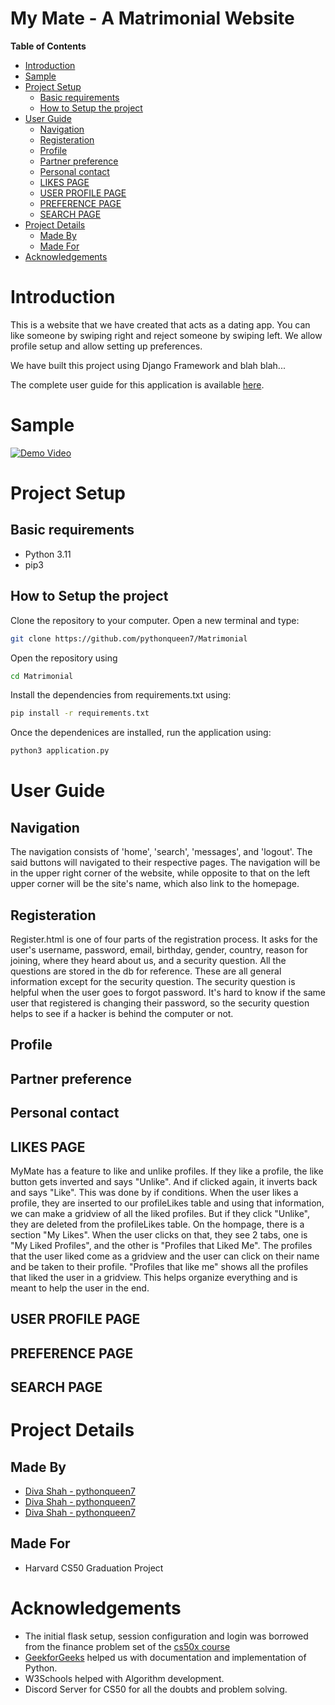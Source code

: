 # My Mate - A Matrimonial Website

**Table of Contents**

<!-- vim-markdown-toc GFM -->

* [Introduction](#introduction)
* [Sample](#sample)
* [Project Setup](#project-setup)
    * [Basic requirements](#basic-requirements)
    * [How to Setup the project](#how-to-setup-the-project)
* [User Guide](#user-guide)
    * [Navigation](#navigation)
    * [Registeration](#registeration)
    * [Profile](#profile)
    * [Partner preference](#partner-preference)
    * [Personal contact](#personal-contact)
    * [LIKES PAGE](#likes-page)
    * [USER PROFILE PAGE](#user-profile-page)
    * [PREFERENCE PAGE](#preference-page)
    * [SEARCH PAGE](#search-page)
* [Project Details](#project-details)
    * [Made By](#made-by)
    * [Made For](#made-for)
* [Acknowledgements](#acknowledgements)

<!-- vim-markdown-toc -->
# Introduction
This is a website that we have created that acts as a dating app. You can like someone by swiping right and reject someone by swiping left. We allow profile setup and allow setting up preferences.

We have built this project using Django Framework and blah blah... 

The complete user guide for this application is available [here](./Docs/Project%20Inspiration.md).

# Sample

[![Demo Video](https://img.youtube.com/vi/TcpuCZkloCA/0.jpg)](https://www.youtube.com/watch?v=TcpuCZkloCA)

# Project Setup

## Basic requirements

- Python 3.11
- pip3

## How to Setup the project

Clone the repository to your computer. Open a new terminal and type:

```bash
git clone https://github.com/pythonqueen7/Matrimonial
```

Open the repository using
```bash
cd Matrimonial
```

Install the dependencies from requirements.txt using:
```bash
pip install -r requirements.txt
```

Once the dependenices are installed, run the application using:
```bash
python3 application.py
```

# User Guide

## Navigation

The navigation consists of  'home', 'search', 'messages', and 'logout'.  The said buttons will navigated to their respective pages. The navigation will be in the upper right corner of the website, while opposite to that on the left upper corner will be the site's name, which also link to the homepage.

## Registeration

Register.html is one of four parts of the registration process. It asks for the user's username, password, email, birthday, gender, country, reason for joining, where they
heard about us, and a security question. All the questions are stored in the db for reference. These are all general information except for the security question.
The security question is helpful when the user goes to forgot password. It's hard to know if the same user that registered is changing their password, so the
security question helps to see if a hacker is behind the computer or not.


## Profile

## Partner preference

## Personal contact

## LIKES PAGE
MyMate has a feature to like and unlike profiles. If they like a profile, the like button gets inverted and says "Unlike". And if clicked again, it inverts back
    and says "Like". This was done by if conditions. When the user likes a profile, they are inserted to our profileLikes table and using that information, we can make a
    gridview of all the liked profiles. But if they click "Unlike", they are deleted from the profileLikes table. On the hompage, there is a section "My Likes". When the user
    clicks on that, they see 2 tabs, one is "My Liked Profiles", and the other is "Profiles that Liked Me". The profiles that the user liked come as a gridview and the user
    can click on their name and be taken to their profile. "Profiles that like me" shows all the profiles that liked the user in a gridview. This helps organize everything and
    is meant to help the user in the end.

## USER PROFILE PAGE


## PREFERENCE PAGE


## SEARCH PAGE

# Project Details
## Made By
- [Diva Shah - pythonqueen7](https://github.com/pythonqueen7)
- [Diva Shah - pythonqueen7](https://github.com/pythonqueen7)
- [Diva Shah - pythonqueen7](https://github.com/pythonqueen7)
## Made For
- Harvard CS50 Graduation Project

# Acknowledgements
- The initial flask setup, session configuration and login was borrowed from the finance problem set of the [cs50x course](https://cs50.harvard.edu/x/2023/)
- [GeekforGeeks](https://www.geeksforgeeks.org/) helped us with documentation and implementation of Python.
- W3Schools helped with Algorithm development.
- Discord Server for CS50 for all the doubts and problem solving.
